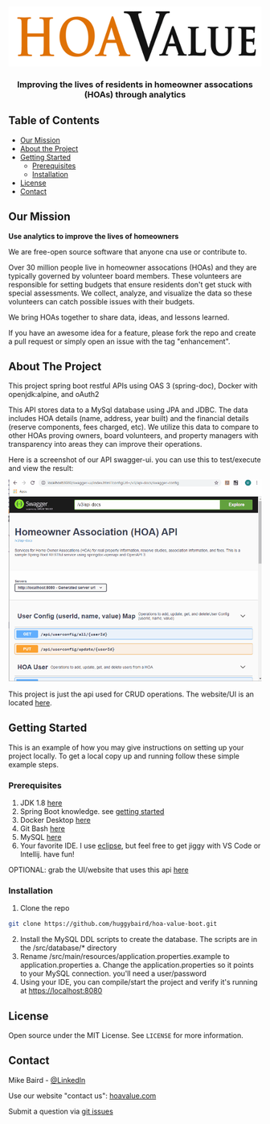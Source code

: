 

<!-- PROJECT LOGO -->
<br />
<p align="center">
  <a href="https://hoavalue.com">
    <img src="src/readme/HOA-Value-Logo-xSmall.gif" alt="Logo" width="600" height="118">
  </a>

  <h3 align="center">Improving the lives of residents in homeowner assocations (HOAs) through analytics</h3>

</p>


## Table of Contents

- [Our Mission](#our-mission)
- [About the Project](#about-the-project)
- [Getting Started](#getting-started)
	- [Prerequisites](#prerequisites)
	- [Installation](#installation)
- [License](#license)
- [Contact](#contact)



<!-- Our Mission -->

## Our Mission
**Use analytics to improve the lives of homeowners**

We are free-open source software that anyone cna use or contribute to.  

Over 30 million people live in homeowner assocations (HOAs) and they are typically governed by volunteer board members.  These volunteers are responsible for setting budgets that ensure residents don't get stuck with special assessments. We collect, analyze, and visualize the data so these volunteers can catch possible issues with their budgets.  

We bring HOAs together to share data, ideas, and lessons learned.  

If you have an awesome idea for a feature, please fork the repo and create a pull request or simply open an issue with the tag "enhancement".



## About The Project

This project spring boot restful APIs using OAS 3 (spring-doc), Docker with openjdk:alpine, and oAuth2

This API stores data to a MySql database using JPA and JDBC.  The data includes HOA details (name, address, year built) and the financial details (reserve components, fees charged, etc).  We utilize this data to compare to other HOAs proving owners, board volunteers, and property managers with transparency into areas they can improve their operations.


Here is a screenshot of our API swagger-ui. you can use this to test/execute and view the result:

![Image](src/readme/oas-screenshot.gif?raw=true)

This project is just the api used for CRUD operations.  The website/UI is an located [here](https://github.com/huggybaird/hoa-dashboard).


## Getting Started

This is an example of how you may give instructions on setting up your project locally.
To get a local copy up and running follow these simple example steps.

### Prerequisites
1. JDK 1.8 [here](https://www.oracle.com/java/technologies/javase/javase-jdk8-downloads.html)
2. Spring Boot knowledge. see [getting started](https://spring.io/guides/gs/spring-boot/)
3. Docker Desktop [here](https://www.docker.com/)
4. Git Bash [here](https://gitforwindows.org/)
5. MySQL [here](https://www.mysql.com/)
6. Your favorite IDE. I use [eclipse](https://www.eclipse.org/), but feel free to get jiggy with VS Code or Intellij. have fun!

OPTIONAL: grab the UI/website that uses this api [here](https://github.com/huggybaird/hoa-dashboard)

### Installation

1. Clone the repo
```sh
git clone https://github.com/huggybaird/hoa-value-boot.git
```
2. Install the MySQL DDL scripts to create the database. The scripts are in the /src/database/* directory
3. Rename /src/main/resources/application.properties.example to application.properties
	a. Change the application.properties so it points to your MySQL connection. you'll need a user/password
4. Using your IDE, you can compile/start the project and verify it's running at [https://localhost:8080](https://localhost:8080)



## License

Open source under the MIT License. See `LICENSE` for more information.




## Contact

Mike Baird - [@LinkedIn](https://www.linkedin.com/in/michael-baird-cfa-a02b881/) 

Use our website "contact us": [hoavalue.com](https://hoavalue.com)

Submit a question via [git issues](https://github.com/huggybaird/hoa-value-boot/labels/question)

